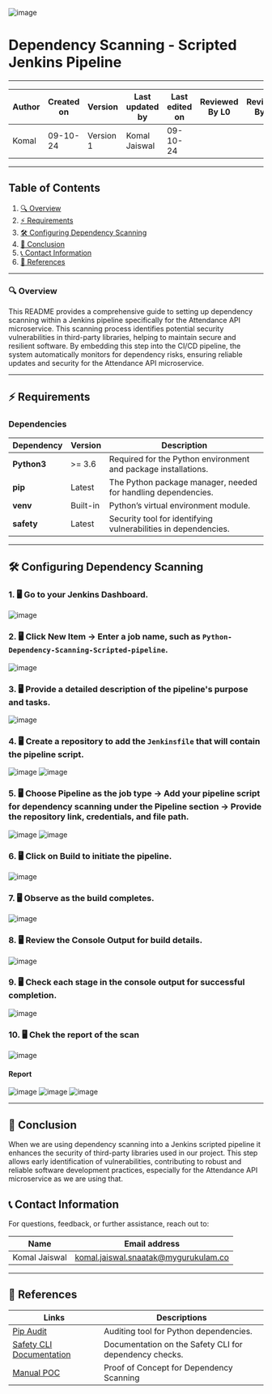![image](https://github.com/user-attachments/assets/5b7f3b57-8600-476b-abd7-612566449a47)


# Dependency Scanning - Scripted Jenkins Pipeline

---  
| Author      | Created on | Version   | Last updated by | Last edited on | Reviewed By L0 | Reviewed By L1 | Reviewed By L2 |
|-------------|------------|-----------|-----------------|----------------|----------------|----------------|----------------| 
| Komal       | 09-10-24   | Version 1 | Komal Jaiswal   | 09-10-24       |                |                |                |

---

## Table of Contents
1. [🔍 Overview](#-overview)
2. [⚡ Requirements](#-requirements)
3. [🛠️ Configuring Dependency Scanning](#-configuring-dependency-scanning)
4. [📌 Conclusion](#-conclusion)
5. [📞 Contact Information](#-contact-information)
6. [📖 References](#-references)

---

### 🔍 Overview
This README provides a comprehensive guide to setting up dependency scanning within a Jenkins pipeline specifically for the Attendance API microservice. This scanning process identifies potential security vulnerabilities in third-party libraries, helping to maintain secure and resilient software. By embedding this step into the CI/CD pipeline, the system automatically monitors for dependency risks, ensuring reliable updates and security for the Attendance API microservice.

---

## ⚡ Requirements

### Dependencies

| Dependency      | Version   | Description                                                     |
|-----------------|-----------|-----------------------------------------------------------------|
| **Python3**     | >= 3.6    | Required for the Python environment and package installations.  |
| **pip**         | Latest    | The Python package manager, needed for handling dependencies.   |
| **venv**        | Built-in  | Python’s virtual environment module.                            |
| **safety**      | Latest    | Security tool for identifying vulnerabilities in dependencies.  |

---

## 🛠️ Configuring Dependency Scanning

### 1. 🖥️ Go to your Jenkins Dashboard.
![image](https://github.com/user-attachments/assets/f8013644-3ae2-4f6f-9c2d-c67f94650f62)

### 2. 🖥️ Click **New Item** → Enter a job name, such as `Python-Dependency-Scanning-Scripted-pipeline`.
![image](https://github.com/user-attachments/assets/66dc78e0-2460-4330-8758-ca2a70d04c6b)

### 3. 🖥️ Provide a detailed description of the pipeline's purpose and tasks.
![image](https://github.com/user-attachments/assets/619bbc9f-4e8f-4a88-bbfb-ddd01c874a3b)

### 4. 🖥️ Create a repository to add the `Jenkinsfile` that will contain the pipeline script.
![image](https://github.com/user-attachments/assets/66958772-e1ff-402b-bb0d-d9ae7282622c)
![image](https://github.com/user-attachments/assets/236301aa-7a67-4fb8-ae70-4d8d0acff2fe)

### 5. 🖥️ Choose Pipeline as the job type → Add your pipeline script for dependency scanning under the Pipeline section → Provide the repository link, credentials, and file path.
![image](https://github.com/user-attachments/assets/ebb21928-5b36-4801-962d-c5fd961b9868)
![image](https://github.com/user-attachments/assets/f9263c52-c63b-4f47-9601-f4c7e79e5492)


### 6. 🖥️ Click on **Build** to initiate the pipeline.
![image](https://github.com/user-attachments/assets/3d2a6392-3a0b-4640-90b9-af9c6c349d09)

### 7. 🖥️ Observe as the build completes.
![image](https://github.com/user-attachments/assets/5dd5d4a9-f8e3-46aa-b5a8-f6d857b4b1a7)

### 8. 🖥️ Review the **Console Output** for build details.
![image](https://github.com/user-attachments/assets/c0e18b7c-fb74-40df-8497-b820279f70a6)

### 9. 🖥️ Check each stage in the console output for successful completion.

![image](https://github.com/user-attachments/assets/eb64f276-1c15-47fa-a591-ff150c604030)

### 10. 🖥️ Chek the report of the scan 
![image](https://github.com/user-attachments/assets/24d9ce3a-d70f-403f-a16d-a690c5079109)

#### Report

![image](https://github.com/user-attachments/assets/749c6574-d622-49f8-8c10-24b32d34a26e)
![image](https://github.com/user-attachments/assets/c1e767f3-4b34-4411-94f7-8ef7798ec450)
![image](https://github.com/user-attachments/assets/bf1b4b04-cd00-45f2-9f47-129eb5308c01)

---

## 📌 Conclusion
When we are using dependency scanning into a Jenkins scripted pipeline it enhances the security of third-party libraries used in our project. This step allows early identification of vulnerabilities, contributing to robust and reliable software development practices, especially for the Attendance API microservice as we are using that.

## 📞 Contact Information
For questions, feedback, or further assistance, reach out to:

| Name          | Email address                        |
|---------------|-------------------------------------|
| Komal Jaiswal | komal.jaiswal.snaatak@mygurukulam.co |

---

## 📖 References
| Links                                                                               | Descriptions                                          |
|-------------------------------------------------------------------------------------|-------------------------------------------------------|
| [Pip Audit](https://pypi.org/project/pip-audit/)                                    | Auditing tool for Python dependencies.                |
| [Safety CLI Documentation](https://safetycli.com/product/safety-cli)                | Documentation on the Safety CLI for dependency checks.|
| [Manual POC](https://github.com/mygurukulam-p10/Documentation-P10-Snaatak/tree/main/Application%20CI%20Design/Python%20CI%20Checks/Dependency-Scanning-POC) | Proof of Concept for Dependency Scanning              |

